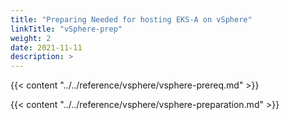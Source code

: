 ```yaml
---
title: "Preparing Needed for hosting EKS-A on vSphere"
linkTitle: "vSphere-prep"
weight: 2
date: 2021-11-11
description: >  
---
```


{{< content "../../reference/vsphere/vsphere-prereq.md" >}}

{{< content "../../reference/vsphere/vsphere-preparation.md" >}}
